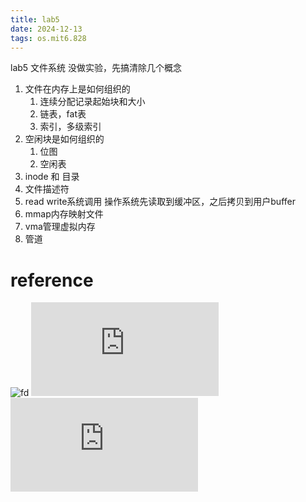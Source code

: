 ```yaml
---
title: lab5
date: 2024-12-13
tags: os.mit6.828
---
```

lab5 文件系统
没做实验，先搞清除几个概念
<!--more-->
1. 文件在内存上是如何组织的
   1. 连续分配记录起始块和大小
   2. 链表，fat表
   3. 索引，多级索引
2. 空闲块是如何组织的
   1. 位图
   2. 空闲表
3. inode 和 目录
4. 文件描述符
5. read write系统调用
   操作系统先读取到缓冲区，之后拷贝到用户buffer
6. mmap内存映射文件
7. vma管理虚拟内存
8. 管道

# reference
![fd](https://yushuaige.github.io/2020/08/14/%E5%BD%BB%E5%BA%95%E5%BC%84%E6%87%82%20Linux%20%E4%B8%8B%E7%9A%84%E6%96%87%E4%BB%B6%E6%8F%8F%E8%BF%B0%E7%AC%A6%EF%BC%88fd%EF%BC%89/)
![mmap](https://www.cnblogs.com/binlovetech/p/17712761.html)
![](https://www.cnblogs.com/xiaolincoding/p/13499209.html)